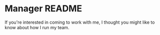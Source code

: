 # Manager README

If you're interested in coming to work with me, I thought you might like to know about how I run my team.
